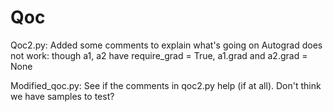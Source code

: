 # Qoc

Qoc2.py:
Added some comments to explain what's going on
Autograd does not work: though a1, a2 have require_grad = True, a1.grad and a2.grad = None

Modified_qoc.py:
See if the comments in qoc2.py help (if at all).
Don't think we have samples to test?
